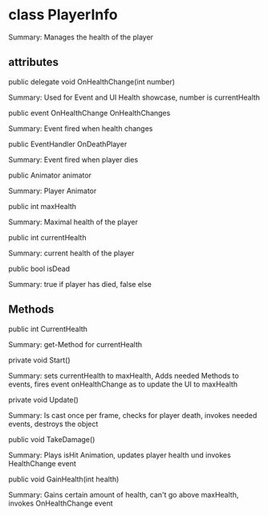 # class PlayerInfo

Summary: Manages the health of the player

## attributes

public delegate void OnHealthChange(int number)

Summary: Used for Event and UI Health showcase, number is currentHealth

public event OnHealthChange OnHealthChanges

Summary: Event fired when health changes

public EventHandler OnDeathPlayer

Summary: Event fired when player dies

public Animator animator

Summary: Player Animator

public int maxHealth

Summary: Maximal health of the player

public int currentHealth

Summary: current health of the player

public bool isDead

Summary: true if player has died, false else

## Methods

public int CurrentHealth

Summary: get-Method for currentHealth

private void Start()

Summary: sets currentHealth to maxHealth, Adds needed Methods to events, fires event onHealthChange as to update the UI to maxHealth

private void Update()

Summary: Is cast once per frame, checks for player death, invokes needed events, destroys the object

public void TakeDamage()

Summary: Plays isHit Animation, updates player health und invokes HealthChange event

public void GainHealth(int health)

Summary: Gains certain amount of health, can't go above maxHealth, invokes OnHealthChange event

